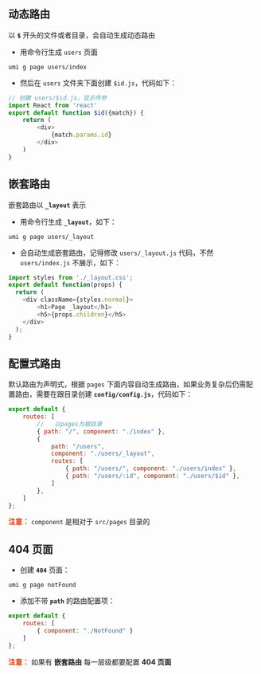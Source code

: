 
## 动态路由

以 **```$```** 开头的文件或者目录，会自动生成动态路由

- 用命令行生成 ```users``` 页面

```shell
umi g page users/index
```

- 然后在 ```users``` 文件夹下面创建 ```$id.js```，代码如下：

```js
// 创建 users/$id.js，显示传参
import React from 'react'
export default function $id({match}) {
    return (
        <div>
            {match.params.id}
        </div>
    )
}
```

## 嵌套路由

嵌套路由以 **```_layout```** 表示

- 用命令行生成 **```_layout```**，如下：

```shell
umi g page users/_layout
```

- 会自动生成嵌套路由，记得修改 ```users/_layout.js``` 代码，不然 ```users/index.js``` 不展示，如下：

```js
import styles from './_layout.css';
export default function(props) {
  return (
    <div className={styles.normal}>
        <h1>Page _layout</h1>
        <h5>{props.children}</h5>
    </div>
  );
}
```

## 配置式路由

默认路由为声明式，根据 ```pages``` 下面内容自动生成路由，如果业务复杂后仍需配置路由，需要在跟目录创建 **```config/config.js```**，代码如下：

```js
export default {
    routes: [
        //   以pages为根目录
        { path: "/", component: "./index" },
        {
            path: "/users",
            component: "./users/_layout",
            routes: [
                { path: "/users/", component: "./users/index" },
                { path: "/users/:id", component: "./users/$id" },
            ]
        },
    ]
};
```

**<font color="#d63200">注意：</font>** ```component``` 是相对于 ```src/pages``` 目录的

## 404 页面

- 创建 **```404```** 页面：

```shell
umi g page notFound
```

- 添加不带 **```path```** 的路由配置项：

```js
export default {
    routes: [
        { component: "./NotFound" }
    ]
};
```

**<font color="#d63200">注意：</font>** 如果有 **嵌套路由** 每一层级都要配置 **404 页面**
